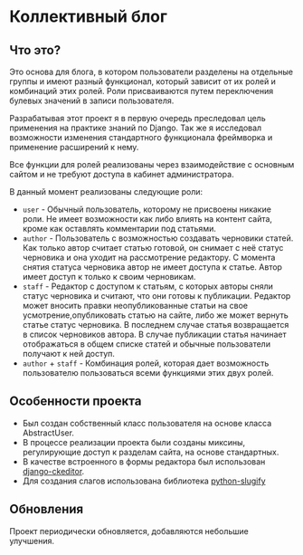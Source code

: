 # Коллективный блог

## Что это?

Это основа для блога, в котором пользователи разделены на отдельные группы и имеют разный функционал, который зависит от их ролей и комбинаций этих ролей. Роли присваиваются путем переключения булевых значений в записи пользователя.

Разрабатывая этот проект я в первую очередь преследовал цель применения на практике знаний по Django. Так же я исследовал возможности изменения стандартного функционала фреймворка и применение расширений к нему.

Все функции для ролей реализованы через взаимодействие с основным сайтом и не требуют доступа в кабинет администратора.

В данный момент реализованы следующие роли:
- `user` - Обычный пользователь, которому не присвоены никакие роли. Не имеет возможности как либо влиять на контент сайта, кроме как оставлять комментарии под статьями.
- `author` - Пользователь с возможностью создавать черновики статей. Как только автор считает статью готовой, он снимает с неё статус черновика и она уходит на рассмотрение редактору. С момента снятия статуса черновика автор не имеет доступа к статье. Автор имеет доступ к только к своим черновикам.
- `staff` - Редактор с доступом к статьям, с которых авторы сняли статус черновика и считают, что они готовы к публикации. Редактор может вносить правки неопубликованные статьи на свое усмотрение,опубликовать статью на сайте, либо же может вернуть статье статус черновика. В последнем случае статья возвращается в список черновиков автора. В случае публикации статья начинает отображаться в общем списке статей и обычные пользователи получают к ней доступ.
- `author` + `staff` - Комбинация ролей, которая дает возможность пользователю пользоваться всеми функциями этих двух ролей.

## Особенности проекта
- Был создан собственный класс пользователя на основе класса AbstractUser.
- В процессе реализации проекта были созданы миксины, регулирующие доступ к разделам сайта, на основе стандартных. 
- В качестве встроенного в формы редактора был использован [django-ckeditor](https://github.com/django-ckeditor).
- Для создания слагов использована библиотека [python-slugify](https://pypi.org/project/python-slugify/)

## Обновления
Проект периодически обновляется, добавляются небольшие улучшения. 